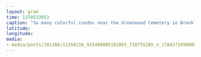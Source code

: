 ```yaml
---
layout: gram
time: 1370533053
caption: "So many colorful condos near the Greenwood Cemetery in Brooklyn."
latitude: 
longitude: 
media:
- media/posts/201306/11250116_915460805183891_710755265_n_17842724968000351.jpg
---
```

